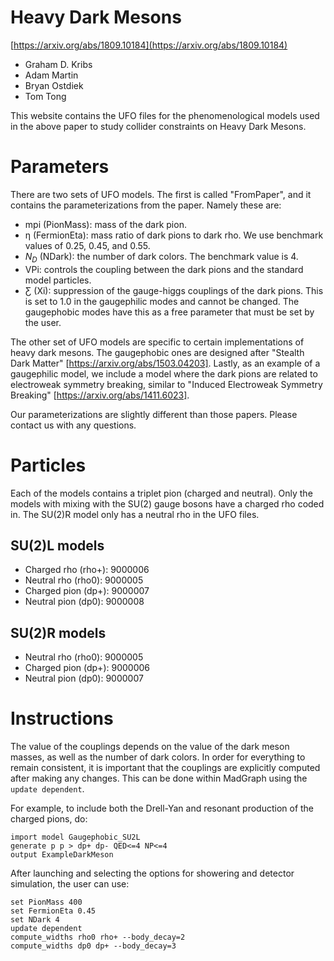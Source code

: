# Heavy Dark Mesons
[https://arxiv.org/abs/1809.10184](https://arxiv.org/abs/1809.10184)

 - Graham D. Kribs
 - Adam Martin
 - Bryan Ostdiek
 - Tom Tong

This website contains the UFO files for the phenomenological models used in the above paper to study collider constraints on Heavy Dark Mesons.

# Parameters
There are two sets of UFO models. The first is called "FromPaper", and it contains the parameterizations from the paper. Namely these are:
 - mpi (PionMass): mass of the dark pion.
 - ƞ (FermionEta): mass ratio of dark pions to dark rho. We use benchmark values of 0.25, 0.45, and 0.55.
 - $N_D$ (NDark): the number of dark colors. The benchmark value is 4.
 - VPi: controls the coupling between the dark pions and the standard model particles.
 - Ƹ (Xi): suppression of the gauge-higgs couplings of the dark pions. This is set to 1.0 in the gaugephilic modes and cannot be changed. The gaugephobic modes have this as a free parameter that must be set by the user.

The other set of UFO models are specific to certain implementations of heavy dark mesons. The gaugephobic ones are designed after "Stealth Dark Matter" [https://arxiv.org/abs/1503.04203]. Lastly, as an example of a gaugephilic model, we include a model where the dark pions are related to electroweak symmetry breaking, similar to "Induced Electroweak Symmetry Breaking" [https://arxiv.org/abs/1411.6023].

Our parameterizations are slightly different than those papers. Please contact us with any questions.

# Particles
Each of the models contains a triplet pion (charged and neutral). Only the models with mixing with the SU(2) gauge bosons have a charged rho coded in. The SU(2)R model only has a neutral rho in the UFO files.
## SU(2)L models
 - Charged rho (rho+): 9000006
 - Neutral rho (rho0): 9000005
 - Charged pion (dp+): 9000007
 - Neutral pion (dp0): 9000008

## SU(2)R models
<!-- - Charged rho (rho+): 9000006 -->
 - Neutral rho (rho0): 9000005
 - Charged pion (dp+): 9000006
 - Neutral pion (dp0): 9000007



# Instructions
The value of the couplings depends on the value of the dark meson masses, as well as the number of dark colors. In order for everything to remain consistent, it is important that the couplings are explicitly computed after making any changes. This can be done within MadGraph using the
`update dependent`.

For example, to include both the Drell-Yan and resonant production of the charged pions, do:
```
import model Gaugephobic_SU2L
generate p p > dp+ dp- QED<=4 NP<=4 
output ExampleDarkMeson
```
After launching and selecting the options for showering and detector simulation, the user can use:
```
set PionMass 400
set FermionEta 0.45
set NDark 4
update dependent
compute_widths rho0 rho+ --body_decay=2
compute_widths dp0 dp+ --body_decay=3
```
